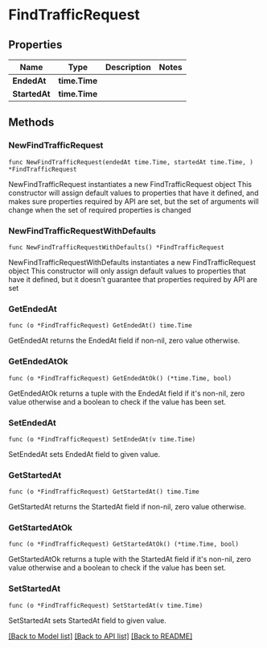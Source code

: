 # FindTrafficRequest

## Properties

Name | Type | Description | Notes
------------ | ------------- | ------------- | -------------
**EndedAt** | **time.Time** |  | 
**StartedAt** | **time.Time** |  | 

## Methods

### NewFindTrafficRequest

`func NewFindTrafficRequest(endedAt time.Time, startedAt time.Time, ) *FindTrafficRequest`

NewFindTrafficRequest instantiates a new FindTrafficRequest object
This constructor will assign default values to properties that have it defined,
and makes sure properties required by API are set, but the set of arguments
will change when the set of required properties is changed

### NewFindTrafficRequestWithDefaults

`func NewFindTrafficRequestWithDefaults() *FindTrafficRequest`

NewFindTrafficRequestWithDefaults instantiates a new FindTrafficRequest object
This constructor will only assign default values to properties that have it defined,
but it doesn't guarantee that properties required by API are set

### GetEndedAt

`func (o *FindTrafficRequest) GetEndedAt() time.Time`

GetEndedAt returns the EndedAt field if non-nil, zero value otherwise.

### GetEndedAtOk

`func (o *FindTrafficRequest) GetEndedAtOk() (*time.Time, bool)`

GetEndedAtOk returns a tuple with the EndedAt field if it's non-nil, zero value otherwise
and a boolean to check if the value has been set.

### SetEndedAt

`func (o *FindTrafficRequest) SetEndedAt(v time.Time)`

SetEndedAt sets EndedAt field to given value.


### GetStartedAt

`func (o *FindTrafficRequest) GetStartedAt() time.Time`

GetStartedAt returns the StartedAt field if non-nil, zero value otherwise.

### GetStartedAtOk

`func (o *FindTrafficRequest) GetStartedAtOk() (*time.Time, bool)`

GetStartedAtOk returns a tuple with the StartedAt field if it's non-nil, zero value otherwise
and a boolean to check if the value has been set.

### SetStartedAt

`func (o *FindTrafficRequest) SetStartedAt(v time.Time)`

SetStartedAt sets StartedAt field to given value.



[[Back to Model list]](../README.md#documentation-for-models) [[Back to API list]](../README.md#documentation-for-api-endpoints) [[Back to README]](../README.md)


